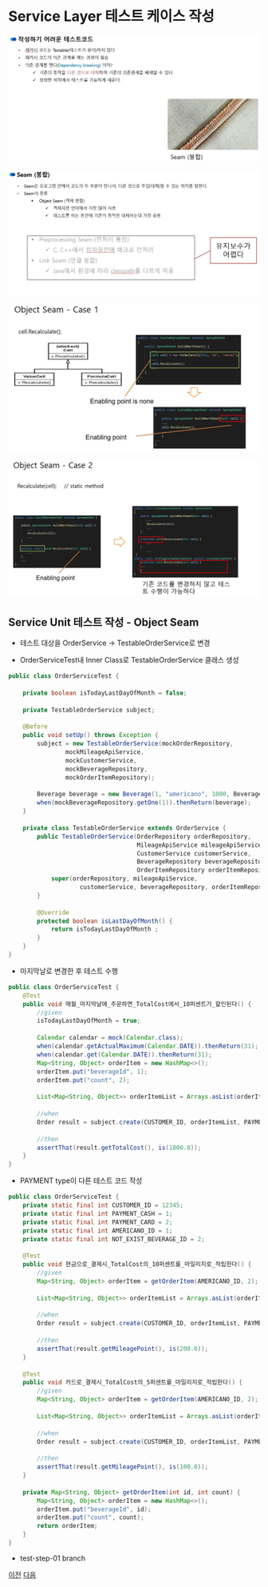 # Service Layer 테스트 케이스 작성

![OBJECT_SEAM](image/03_depedency_breaking.JPG)

![OBJECT_SEAM](image/03_depedency_breaking_seam.JPG)

![OBJECT_SEAM](image/03_depedency_breaking_seam_case1.JPG)

![OBJECT_SEAM](image/03_depedency_breaking_seam_case2.JPG)

## Service Unit 테스트 작성 - Object Seam

* 테스트 대상을 OrderService -> TestableOrderService로 변경

* OrderServiceTest내 Inner Class로 TestableOrderService 클래스 생성

```java
public class OrderServiceTest {

    private boolean isTodayLastDayOfMonth = false;
    
    private TestableOrderService subject;

    @Before
    public void setUp() throws Exception {
        subject = new TestableOrderService(mockOrderRepository,
                mockMileageApiService,
                mockCustomerService,
                mockBeverageRepository,
                mockOrderItemRepository);

        Beverage beverage = new Beverage(1, "americano", 1000, BeverageSize.SMALL);
        when(mockBeverageRepository.getOne(1)).thenReturn(beverage);
    }

    private class TestableOrderService extends OrderService {
        public TestableOrderService(OrderRepository orderRepository,
                                    MileageApiService mileageApiService,
                                    CustomerService customerService,
                                    BeverageRepository beverageRepository,
                                    OrderItemRepository orderItemRepository) {
            super(orderRepository, mileageApiService,
                    customerService, beverageRepository, orderItemRepository);
        }

        @Override
        protected boolean isLastDayOfMonth() {
            return isTodayLastDayOfMonth ;
        }
    }
}
```

* 마지막날로 변경한 후 테스트 수행

```java
public class OrderServiceTest {
    @Test
    public void 매월_마지막날에_주문하면_TotalCost에서_10퍼센트가_할인된다() {
        //given
        isTodayLastDayOfMonth = true;

        Calendar calendar = mock(Calendar.class);
        when(calendar.getActualMaximum(Calendar.DATE)).thenReturn(31);
        when(calendar.get(Calendar.DATE)).thenReturn(31);
        Map<String, Object> orderItem = new HashMap<>();
        orderItem.put("beverageId", 1);
        orderItem.put("count", 2);

        List<Map<String, Object>> orderItemList = Arrays.asList(orderItem);

        //when
        Order result = subject.create(CUSTOMER_ID, orderItemList, PAYMENT_CASH);

        //then
        assertThat(result.getTotalCost(), is(1800.0));
    }
}
```


* PAYMENT type이 다른 테스트 코드 작성

```java
public class OrderServiceTest {
    private static final int CUSTOMER_ID = 12345;
    private static final int PAYMENT_CASH = 1;
    private static final int PAYMENT_CARD = 2;
    private static final int AMERICANO_ID = 1;
    private static final int NOT_EXIST_BEVERAGE_ID = 2;

    @Test
    public void 현금으로_결제시_TotalCost의_10퍼센트를_마일리지로_적립한다() {
        //given
        Map<String, Object> orderItem = getOrderItem(AMERICANO_ID, 2);

        List<Map<String, Object>> orderItemList = Arrays.asList(orderItem);

        //when
        Order result = subject.create(CUSTOMER_ID, orderItemList, PAYMENT_CASH);

        //then
        assertThat(result.getMileagePoint(), is(200.0));
    }

    @Test
    public void 카드로_결제시_TotalCost의_5퍼센트를_마일리지로_적립한다() {
        //given
        Map<String, Object> orderItem = getOrderItem(AMERICANO_ID, 2);

        List<Map<String, Object>> orderItemList = Arrays.asList(orderItem);

        //when
        Order result = subject.create(CUSTOMER_ID, orderItemList, PAYMENT_CARD);

        //then
        assertThat(result.getMileagePoint(), is(100.0));
    }

    private Map<String, Object> getOrderItem(int id, int count) {
        Map<String, Object> orderItem = new HashMap<>();
        orderItem.put("beverageId", id);
        orderItem.put("count", count);
        return orderItem;
    }
}
```

* test-step-01 branch

[이전](TDD_03_write_tests_in_service_layer.md) [다음](TDD_05_mock_verify_argument_captor.md)